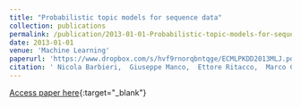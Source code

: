 ```yaml
---
title: "Probabilistic topic models for sequence data"
collection: publications
permalink: /publication/2013-01-01-Probabilistic-topic-models-for-sequence-data
date: 2013-01-01
venue: 'Machine Learning'
paperurl: 'https://www.dropbox.com/s/hvf9rnorqbntqge/ECMLPKDD2013MLJ.pdf?dl=0'
citation: ' Nicola Barbieri,  Giuseppe Manco,  Ettore Ritacco,  Marco Carnuccio,  Antonio Bevacqua, &quot;Probabilistic topic models for sequence data.&quot; Machine Learning, 2013.'
---
```

[Access paper here](https://www.dropbox.com/s/hvf9rnorqbntqge/ECMLPKDD2013MLJ.pdf?dl=0){:target="_blank"}
